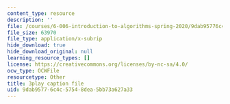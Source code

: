 ```yaml
---
content_type: resource
description: ''
file: /courses/6-006-introduction-to-algorithms-spring-2020/9dab95776c4c57548dea5bb73a627a33_76dhtgZt38A.vtt
file_size: 63970
file_type: application/x-subrip
hide_download: true
hide_download_original: null
learning_resource_types: []
license: https://creativecommons.org/licenses/by-nc-sa/4.0/
ocw_type: OCWFile
resourcetype: Other
title: 3play caption file
uid: 9dab9577-6c4c-5754-8dea-5bb73a627a33
---
```

